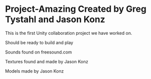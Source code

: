 # Project-Amazing Created by Greg Tystahl and Jason Konz
This is the first Unity collaboration project we have worked on.


Should be ready to build and play



Sounds found on freesound.com

Textures found and made by Jason Konz

Models made by Jason Konz
